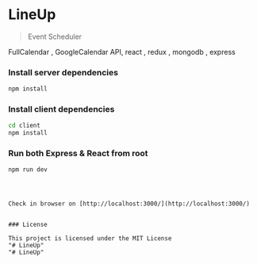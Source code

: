 # LineUp

> Event Scheduler

FullCalendar , GoogleCalendar API, react , redux , mongodb , express

### Install server dependencies

```bash
npm install
```

### Install client dependencies

```bash
cd client
npm install
```

### Run both Express & React from root

```bash
npm run dev
```

#
```

Check in browser on [http://localhost:3000/](http://localhost:3000/)


### License

This project is licensed under the MIT License
"# LineUp" 
"# LineUp" 
